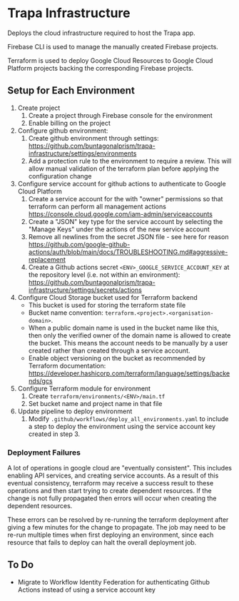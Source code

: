 # Trapa Infrastructure
Deploys the cloud infrastructure required to host the Trapa app. 

Firebase CLI is used to manage the manually created Firebase projects. 

Terraform is used to deploy Google Cloud Resources to Google Cloud Platform projects backing the corresponding Firebase projects. 

## Setup for Each Environment
1. Create project
    1. Create a project through Firebase console for the environment
    2. Enable billing on the project
2. Configure github environment:
    1. Create github environment through settings: https://github.com/buntagonalprism/trapa-infrastructure/settings/environments
    2. Add a protection rule to the environment to require a review. This will allow manual validation of the terraform plan before applying the configuration change
3. Configure service account for github actions to authenticate to Google Cloud Platform
    1. Create a service account for the with "owner" permissions so that terraform can perform all management actions https://console.cloud.google.com/iam-admin/serviceaccounts
    2. Create a "JSON" key type for the service account by selecting the "Manage Keys" under the actions of the new service account
    3. Remove all newlines from the secret JSON file - see here for reason https://github.com/google-github-actions/auth/blob/main/docs/TROUBLESHOOTING.md#aggressive-replacement
    4. Create a Github actions secret `<ENV>_GOOGLE_SERVICE_ACCOUNT_KEY` at the repository level (i.e. not within an environment): https://github.com/buntagonalprism/trapa-infrastructure/settings/secrets/actions
4. Configure Cloud Storage bucket used for Terraform backend
    - This bucket is used for storing the terraform state file
    - Bucket name convention: `terraform.<project>.<organisation-domain>`.
    - When a public domain name is used in the bucket name like this, then only the verified owner of the domain name is allowed to create the bucket. This means the account needs to be manually by a user created rather than created through a service account. 
    - Enable object versioning on the bucket as recommended by Terraform documentation: https://developer.hashicorp.com/terraform/language/settings/backends/gcs    
5. Configure Terraform module for environment
    1. Create `terraform/environments/<ENV>/main.tf` 
    2. Set bucket name and project name in that file
6. Update pipeline to deploy environment
    1. Modify `.github/workflows/deploy_all_environments.yaml` to include a step to deploy the environment using the service account key created in step 3. 

### Deployment Failures
A lot of operations in google cloud are "eventually consistent". This includes enabling API services, and creating service accounts. As a result of this eventual consistency, terraform may receive a success result to these operations and then start trying to create dependent resources. If the change is not fully propagated then errors will occur when creating the dependent resources. 

These errors can be resolved by re-running the terraform deployment after giving a few minutes for the change to propagate. The job may need to be re-run multiple times when first deploying an environment, since each resource that fails to deploy can halt the overall deployment job. 

## To Do
- Migrate to Workflow Identity Federation for authenticating Github Actions instead of using a service account key
